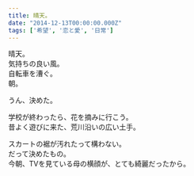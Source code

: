 ```yaml
---
title: 晴天。
date: "2014-12-13T00:00:00.000Z"
tags: ['希望', '恋と愛', '日常']
---
```


晴天。  
気持ちの良い風。  
自転車を漕ぐ。  
朝。

うん、決めた。

学校が終わったら、花を摘みに行こう。  
昔よく遊びに来た、荒川沿いの広い土手。

スカートの裾が汚れたって構わない。  
だって決めたもの。  
今朝、TVを見ている母の横顔が、とても綺麗だったから。

